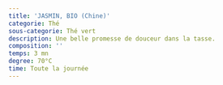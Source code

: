 ```yaml
---
title: 'JASMIN, BIO (Chine)'
categorie: Thé
sous-categorie: Thé vert
description: Une belle promesse de douceur dans la tasse.
composition: ''
temps: 3 mn
degree: 70°C
time: Toute la journée
---
```


